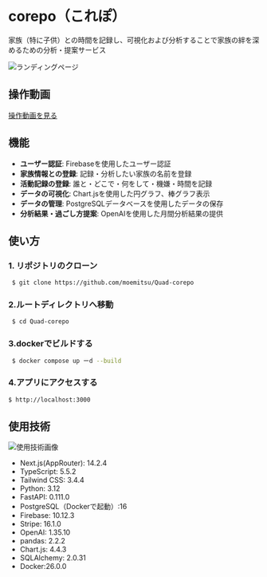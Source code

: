 # corepo（これぽ）
家族（特に子供）との時間を記録し、可視化および分析することで家族の絆を深めるための分析・提案サービス

![ランディングページ](https://github.com/user-attachments/assets/39c0327b-43a2-4d59-bf1d-4f83cebed3fb)
<!-- ![ダッシュボード画面①](https://github.com/user-attachments/assets/01203c0a-cc96-48da-8d92-76ad4ff8ae69)
![ダッシュボード画面②](https://github.com/user-attachments/assets/f2cef917-3196-4bf2-9f95-1dfa150c891d)
![ダッシュボード画面③](https://github.com/user-attachments/assets/25b3746f-8e9a-4068-af57-82bce097e19a) -->

## 操作動画

[操作動画を見る](https://github.com/user-attachments/assets/9fb08019-1b66-4399-9c36-c1701a1ebcef)

## 機能

- **ユーザー認証**: Firebaseを使用したユーザー認証
- **家族情報との登録**: 記録・分析したい家族の名前を登録
- **活動記録の登録**: 誰と・どこで・何をして・機嫌・時間を記録
- **データの可視化**: Chart.jsを使用した円グラフ、棒グラフ表示
- **データの管理**: PostgreSQLデータベースを使用したデータの保存
- **分析結果・過ごし方提案**: OpenAIを使用した月間分析結果の提供


## 使い方

### 1. リポジトリのクローン
```sh 
 $ git clone https://github.com/moemitsu/Quad-corepo
```
### 2.ルートディレクトリへ移動
```sh
 $ cd Quad-corepo
```
### 3.dockerでビルドする
```sh
 $ docker compose up ーd --build
```
### 4.アプリにアクセスする
```sh
$ http://localhost:3000
```

## 使用技術
![使用技術画像](https://github.com/user-attachments/assets/c0de1999-fd2a-4cd4-a398-301de777be37)

 - Next.js(AppRouter): 14.2.4
 - TypeScript: 5.5.2
 - Tailwind CSS: 3.4.4
 - Python: 3.12
 - FastAPI: 0.111.0
 - PostgreSQL（Dockerで起動）:16
 - Firebase: 10.12.3
 - Stripe: 16.1.0
 - OpenAI: 1.35.10
 - pandas: 2.2.2
 - Chart.js: 4.4.3
 - SQLAlchemy: 2.0.31
 - Docker:26.0.0

<!-- ## システム構成
![アーキテクチャ図](path_to_your_aws_image.png) -->
